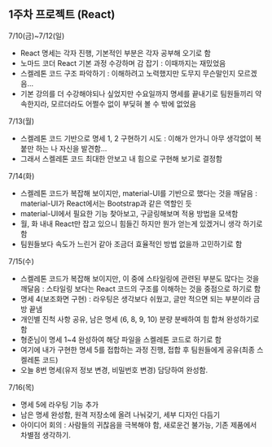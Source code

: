 ## 1주차 프로젝트 (React)

7/10(금)~7/12(일)

- React 명세는 각자 진행, 기본적인 부분은 각자 공부해 오기로 함
- 노마드 코더 React 기본 과정 수강하며 감 잡기 : 이때까지는 재밌었음
- 스켈레톤 코드 구조 파악하기 : 이해하려고 노력했지만 도무지 무슨말인지 모르겠음...
- 기본 강의를 더 수강해야되나 싶었지만 수요일까지 명세를 끝내기로 팀원들끼리 약속한지라, 모르더라도 어쩔수 없이 부딪혀 볼 수 밖에 없었음

7/13(월)

- 스켈레톤 코드 기반으로 명세 1, 2 구현하기 시도 : 이해가 안가니 아무 생각없이 복붙만 하는 나 자신을 발견함...
- 그래서 스켈레톤 코드 최대한 안보고 내 힘으로 구현해 보기로 결정함

7/14(화)

- 스켈레톤 코드가 복잡해 보이지만, material-UI를 기반으로 했다는 것을 깨달음 : material-UI가 React에서는 Bootstrap과 같은 역할인 듯
-  material-UI에서 필요한 기능 찾아보고, 구글링해보며 적용 방법을 모색함
- 월, 화 내내 React만 잡고 있으니 힘들긴 하지만 뭔가 얻는게 있겠거니 생각 하기로 함
- 팀원들보다 속도가 느린거 같아 조금더 효율적인 방법 없을까 고민하기로 함

7/15(수)

- 스켈레톤 코드가 복잡해 보이지만, 이 중에 스타일링에 관련된 부분도 많다는 것을 깨달음 : 스타일링 보다는 React 코드의 구조를 이해하는 것을 중점으로 하기로 함 
- 명세 4(보조화면 구현) : 라우팅은 생각보다 쉬웠고, 글만 적으면 되는 부분이라 금방 끝냄
- 개인별 진척 사항 공유, 남은 명세 (6, 8, 9, 10) 분량 분배하여 힘 합쳐 완성하기로 함
- 형준님이 명세 1~4 완성하여 해당 파일을 스켈레톤 코드로 하기로 함
- 여기에 내가 구현한 명세 5를 접합하는 과정 진행, 접합 후 팀원들에게 공유(최종 스켈레톤 코드)
- 오늘 8번 명세(유저 정보 변경, 비밀번호 변경) 담당하여 완성함. 

7/16(목)

- 명세 5에 라우팅 기능 추가
- 남은 명세 완성함, 원격 저장소에 올려 나눠갖기,  세부 디자인 다듬기
- 아이디어 회의 : 사람들의 귀찮음을 극복해야 함, 새로운건 불가능, 기존 제품에서 차별점 생각하기.